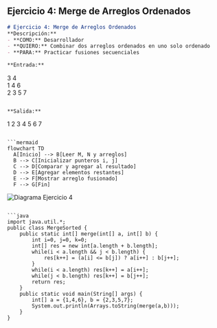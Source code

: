 ## Ejercicio 4: Merge de Arreglos Ordenados

```markdown
# Ejercicio 4: Merge de Arreglos Ordenados  
**Descripción:**  
- **COMO:** Desarrollador  
- **QUIERO:** Combinar dos arreglos ordenados en uno solo ordenado  
- **PARA:** Practicar fusiones secuenciales  

**Entrada:**  
```
3 4  
1 4 6  
2 3 5 7
```

**Salida:**  
```
1 2 3 4 5 6 7
```

```mermaid
flowchart TD
  A[Inicio] --> B[Leer M, N y arreglos]  
  B --> C[Inicializar punteros i, j]  
  C --> D[Comparar y agregar al resultado]  
  D --> E[Agregar elementos restantes]  
  E --> F[Mostrar arreglo fusionado]  
  F --> G[Fin]
```

![Diagrama Ejercicio 4](diagram4.png)
```

```java
import java.util.*;
public class MergeSorted {
    public static int[] merge(int[] a, int[] b) {
        int i=0, j=0, k=0;
        int[] res = new int[a.length + b.length];
        while(i < a.length && j < b.length) {
            res[k++] = (a[i] <= b[j]) ? a[i++] : b[j++];
        }
        while(i < a.length) res[k++] = a[i++];
        while(j < b.length) res[k++] = b[j++];
        return res;
    }
    public static void main(String[] args) {
        int[] a = {1,4,6}, b = {2,3,5,7};
        System.out.println(Arrays.toString(merge(a,b)));
    }
}
```